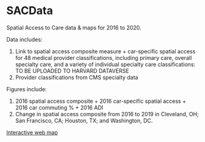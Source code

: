 # SACData
Spatial Access to Care data &amp; maps for 2016 to 2020.

Data includes:
1) Link to spatial access composite measure + car-specific spatial access for 48 medical provider classifications, including primary care, overall specialty care, and a variety of individual specialty care classifications: TO BE UPLOADED TO HARVARD DATAVERSE
2) Provider classifications from CMS specialty data

Figures include:
1) 2016 spatial access composite + 2016 car-specific spatial access + 2016 car commuting % + 2016 ADI
2) Change in spatial access composite from 2016 to 2019 in Cleveland, OH; San Francisco, CA; Houston, TX; and Washington, DC.

[Interactive web map](https://spatialepidemiology.github.io/SACData/)
